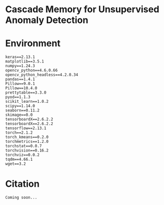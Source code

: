 # Cascade Memory for Unsupervised Anomaly Detection

# Environment
```
keras==2.13.1
matplotlib==3.5.1
numpy==1.24.3
opencv_python==4.6.0.66
opencv_python_headless==4.2.0.34
pandas==1.4.1
Pillow==9.0.1
Pillow==10.4.0
prettytable==3.3.0
pyod==1.1.3
scikit_learn==1.0.2
scipy==1.14.0
seaborn==0.11.2
skimage==0.0
tensorboardX==2.6.2.2
tensorboardX==2.6.2.2
tensorflow==2.13.1
torch==2.1.2
torch_kmeans==0.2.0
torchmetrics==1.2.0
torchstat==0.0.7
torchvision==0.16.2
torchviz==0.0.2
tqdm==4.66.1
wget==3.2
```


# Citation
```
Coming soon...
```
